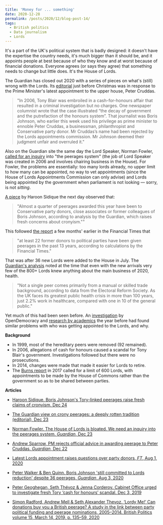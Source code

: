 ```yaml
---
title: 'Money for ... something'
date: 2020-12-28
permalink: /posts/2020/12/blog-post-14/
tags:
  - British politics
  - Data journalism
  - Lords
---
```

It's a part of the UK's political system that is badly designed: it doesn't have the expertise the country needs, it's much bigger than it should be, and it appoints people at best because of who they know and at worst because of financial donations. Everyone agrees (or says they agree) that something needs to change but little does. It's the House of Lords.

The Guardian has closed out 2020 with a series of pieces on what's (still) wrong with the Lords. Its [editorial](https://www.theguardian.com/commentisfree/2020/dec/23/the-guardian-view-on-crony-peerages-a-deeply-rotten-tradition) just before Christmas was in response to the Prime Minister's latest appointment to the upper house, Peter Cruddas.

> "In 2006, Tony Blair was embroiled in a cash-for-honours affair that resulted in a criminal investigation but no charges. One newspaper columnist wrote that the case illustrated “the decay of government and the putrefaction of the honours system”. That journalist was Boris Johnson, who earlier this week used his privilege as prime minister to ennoble Peter Cruddas, a businessman, philanthropist and Conservative party donor. Mr Cruddas’s name had been rejected by the Lords appointments commission. Mr Johnson deemed their judgment unfair and overruled it."

Also on the Guardian site the same day the Lord Speaker, Norman Fowler, [called for an inquiry](https://www.theguardian.com/commentisfree/2020/dec/23/house-of-lords-peerages-appointments) into "the peerages system" (the job of Lord Speaker was created in 2006 and involves chairing business in the House). For Fowler, the problems are essentially: too many lords already, no upper limit to how many can be appointed, no way to vet appointments (since the House of Lords Appointments Commission can only advise) and Lords being appointed by the government when parliament is not looking — sorry, is not *sitting*.

[A piece](https://www.theguardian.com/politics/2020/dec/24/boris-johnson-tory-linked-peerages-raise-fresh-cronyism-claims) by Haroon Sidique the next day observed that:

> "Almost a quarter of peerages awarded this year have been to Conservative party donors, close associates or former colleagues of Boris Johnson, according to analysis by the Guardian, which raises fresh concerns about cronyism.""

This followed [the report](https://www.ft.com/content/5a456127-6f9a-4f87-aacc-5a54d8da8da7) a few months' earlier in the Financial Times that

> "at least 22 former donors to political parties have been given peerages in the past 13 years, according to calculations by the Financial Times."

That was after 36 new Lords were added to the House in July. The [Guardian's analysis](https://www.theguardian.com/politics/2020/aug/03/no-10-boris-johnson-pm-still-committed-lords-reduction-despite-36-peerages) noted at the time that even with the new arrivals very few of the 800+ Lords knew anything about the main business of 2020, health.

> "Not a single peer comes primarily from a manual or skilled trade background, according to data from the Electoral Reform Society. As the UK faces its greatest public health crisis in more than 100 years, just 2.2% work in healthcare, compared with one in 10 of the general public."

Yet much of this had been seen before. An [investigation](https://www.opendemocracy.net/en/dark-money-investigations/cabinet-office-urged-to-investigate-fresh-tory-cash-for-honours-scandal/) by OpenDemocracy and [research by academics](https://link.springer.com/article/10.1057/s41293-019-00109-4) the year before had found similar problems with who was getting appointed to the Lords, and why.


**Background**

- In 1999, most of the hereditary peers were removed (92 remained).
- In 2006, allegations of cash for honours caused a scandal for Tony Blair's government. Investigations followed but there were no prosecutions.
- In 2014, changes were made that made it easier for Lords to retire.
- The [Burns report](https://publications.parliament.uk/pa/cm201719/cmselect/cmpubadm/662/662.pdf) in 2017 called for a limit of 600 Lords, with appointments to be made by the House of Commons rather than the government so as to be shared between parties.


**Articles**

- [Haroon Sidique. Boris Johnson's Tory-linked peerages raise fresh claims of cronyism, Dec 24](https://www.theguardian.com/politics/2020/dec/24/boris-johnson-tory-linked-peerages-raise-fresh-cronyism-claims)

- [The Guardian view on crony peerages: a deeply rotten tradition (editorial), Dec 23](https://www.theguardian.com/commentisfree/2020/dec/23/the-guardian-view-on-crony-peerages-a-deeply-rotten-tradition)

- [Norman Fowler. The House of Lords is bloated. We need an inquiry into the peerages system. *Guardian*, Dec 23](https://www.theguardian.com/commentisfree/2020/dec/23/house-of-lords-peerages-appointments)

- [Andrew Sparrow, PM rejects official advice in awarding peerage to Peter Cruddas. *Guardian*, Dec 22](https://www.theguardian.com/politics/2020/dec/22/pm-rejects-official-advice-in-awarding-peter-cruddas-peerage)

- [Latest Lords appointment raises questions over party donors, *FT*, Aug 1, 2020](https://www.ft.com/content/5a456127-6f9a-4f87-aacc-5a54d8da8da7)

- [Peter Walker & Ben Quinn. Boris Johnson 'still committed to Lords reduction' despite 36 peerages, *Guardian*, Aug 3, 2020](https://www.theguardian.com/politics/2020/aug/03/no-10-boris-johnson-pm-still-committed-lords-reduction-despite-36-peerages)

- [Peter Geoghegan, Seth Thévoz & Jenna Corderoy. Cabinet Office urged to investigate fresh Tory ‘cash for honours’ scandal. Dec 3, 2019](https://www.opendemocracy.net/en/dark-money-investigations/cabinet-office-urged-to-investigate-fresh-tory-cash-for-honours-scandal/)

- [Simon Radford, Andrew Mell & Seth Alexander Thevoz. ‘Lordy Me!’ Can donations buy you a British peerage? A study in the link between party political funding and peerage nominations, 2005–2014. British Politics volume 15, March 14, 2019, p. 135–59, 2020](https://link.springer.com/article/10.1057/s41293-019-00109-4)
